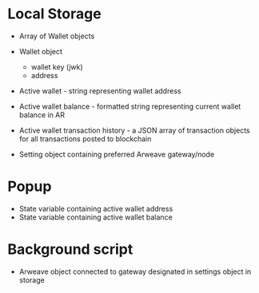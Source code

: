 # Local Storage
* Array of Wallet objects
* Wallet object
  - wallet key (jwk)
  - address

* Active wallet - string representing wallet address
* Active wallet balance - formatted string representing current wallet balance in AR
* Active wallet transaction history - a JSON array of transaction objects for all transactions posted to blockchain

* Setting object containing preferred Arweave gateway/node

# Popup
* State variable containing active wallet address
* State variable containing active wallet balance

# Background script
* Arweave object connected to gateway designated in settings object in storage
 